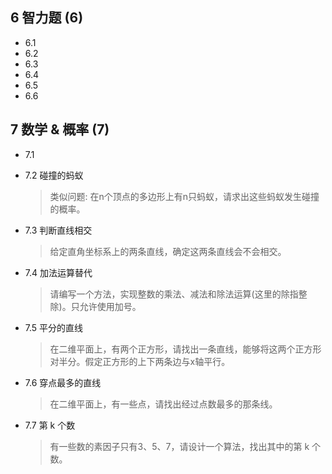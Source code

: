 ## 6 智力题 (6)

- 6.1 
- 6.2
- 6.3
- 6.4
- 6.5
- 6.6

## 7 数学 & 概率 (7)

- 7.1 

- 7.2 碰撞的蚂蚁
    
    > 类似问题: 在n个顶点的多边形上有n只蚂蚁，请求出这些蚂蚁发生碰撞的概率。
    
- 7.3 判断直线相交

    > 给定直角坐标系上的两条直线，确定这两条直线会不会相交。

- 7.4 加法运算替代

    > 请编写一个方法，实现整数的乘法、减法和除法运算(这里的除指整除)。只允许使用加号。

- 7.5 平分的直线

    > 在二维平面上，有两个正方形，请找出一条直线，能够将这两个正方形对半分。假定正方形的上下两条边与x轴平行。

- 7.6 穿点最多的直线

    > 在二维平面上，有一些点，请找出经过点数最多的那条线。

- 7.7 第 k 个数

    > 有一些数的素因子只有3、5、7，请设计一个算法，找出其中的第 k 个数。